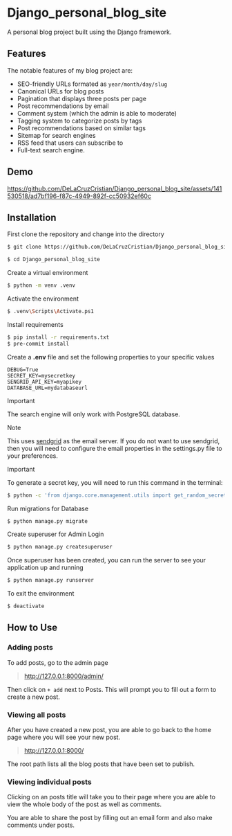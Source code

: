 # Django_personal_blog_site
A personal blog project built using the Django framework.

## Features
The notable features of my blog project are:
-  SEO-friendly URLs formated as `year/month/day/slug`
-  Canonical URLs for blog posts
-  Pagination that displays three posts per page
-  Post recommendations by email
-  Comment system (which the admin is able to moderate)
-  Tagging system to categorize posts by tags
-  Post recommendations based on similar tags
-  Sitemap for search engines
-  RSS feed that users can subscribe to
-  Full-text search engine.

## Demo
https://github.com/DeLaCruzCristian/Django_personal_blog_site/assets/141530518/ad7bf196-f87c-4949-892f-cc50932ef60c
  
## Installation
First clone the repository and change into the directory
```bash
$ git clone https://github.com/DeLaCruzCristian/Django_personal_blog_site.git
```
```bash
$ cd Django_personal_blog_site
```
Create a virtual environment
```bash
$ python -m venv .venv
```
Activate the environment
```bash
$ .venv\Scripts\Activate.ps1
```
Install requirements
```bash
$ pip install -r requirements.txt
$ pre-commit install
```
Create a **.env** file and set the following properties to your specific values
```
DEBUG=True
SECRET_KEY=mysecretkey
SENGRID_API_KEY=myapikey
DATABASE_URL=mydatabaseurl
```

> [!IMPORTANT]
> The search engine will only work with PostgreSQL database.

> [!NOTE]
> This uses [sendgrid](https://sendgrid.com/) as the email server. If you do not want to use sendgrid, then you will need to configure the email properties in the settings.py file to your preferences.

> [!IMPORTANT]
> To generate a secret key, you will need to run this command in the terminal:
```bash
$ python -c 'from django.core.management.utils import get_random_secret_key; print(get_random_secret_key())'
```
Run migrations for Database
```bash
$ python manage.py migrate
```
Create superuser for Admin Login
```bash
$ python manage.py createsuperuser
```
Once superuser has been created, you can run the server to see your application up and running
```bash
$ python manage.py runserver
```
To exit the environment
```bash
$ deactivate
```

## How to Use

### Adding posts
To add posts, go to the admin page
> http://127.0.0.1:8000/admin/

Then click on `+ add` next to Posts. This will prompt you to fill out a form to create a new post.
### Viewing all posts
After you have created a new post, you are able to go back to the home page where you will see your new post. 
> http://127.0.0.1:8000/

The root path lists all the blog posts that have been set to publish.

### Viewing individual posts
Clicking on an posts title will take you to their page where you are able to view the whole body of the post as well as comments.

You are able to share the post by filling out an email form and also make comments under posts.
